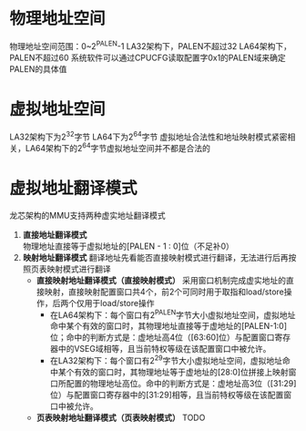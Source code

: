 # 物理地址空间
物理地址空间范围：0~2<sup>PALEN</sup>-1
LA32架构下，PALEN不超过32
LA64架构下，PALEN不超过60
系统软件可以通过CPUCFG读取配置字0x1的PALEN域来确定PALEN的具体值

# 虚拟地址空间
LA32架构下为2<sup>32</sup>字节
LA64下为2<sup>64</sup>字节
虚拟地址合法性和地址映射模式紧密相关，LA64架构下的2<sup>64</sup>字节虚拟地址空间并不都是合法的

# 虚拟地址翻译模式
龙芯架构的MMU支持两种虚实地址翻译模式
1. **直接地址翻译模式**
物理地址直接等于虚拟地址的[PALEN - 1 : 0]位（不足补0）
2. **映射地址翻译模式**
	翻译地址先看能否直接映射模式进行翻译，无法进行后再按照页表映射模式进行翻译
	- **直接映射地址翻译模式（直接映射模式）**
	采用窗口机制完成虚实地址的直接映射，直接映射配置窗口共4个，前2个可同时用于取指和load/store操作，后两个仅用于load/store操作
		- 在LA64架构下：每个窗口有2<sup>PALEN</sup>字节大小虚拟地址空间，虚拟地址命中某个有效的窗口时，其物理地址直接等于虚地址的[PALEN-1:0]位；命中的判断方式是：虚地址高4位（[63:60]位）与配置窗口寄存器中的VSEG域相等，且当前特权等级在该配置窗口中被允许。
		- 在LA32架构下：每个窗口有2<sup>29</sup>字节大小虚拟地址空间，虚拟地址命中某个有效的窗口时，其物理地址等于虚地址的[28:0]位拼接上映射窗口所配置的物理地址高位。命中的判断方式是：虚地址高3位（[31:29]位）与配置窗口寄存器中的[31:29]相等，且当前特权等级在该配置窗口中被允许。
	- **页表映射地址翻译模式（页表映射模式）**
	TODO